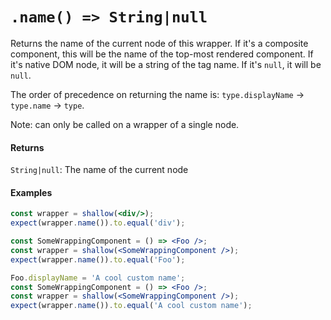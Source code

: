 # `.name() => String|null`

Returns the name of the current node of this wrapper. If it's a composite component, this will be
the name of the top-most rendered component. If it's native DOM node, it will be a string of the
tag name. If it's `null`, it will be `null`.

The order of precedence on returning the name is: `type.displayName` -> `type.name` -> `type`.

Note: can only be called on a wrapper of a single node.


#### Returns

`String|null`: The name of the current node



#### Examples

```jsx
const wrapper = shallow(<div/>);
expect(wrapper.name()).to.equal('div');
```

```jsx
const SomeWrappingComponent = () => <Foo />;
const wrapper = shallow(<SomeWrappingComponent />);
expect(wrapper.name()).to.equal('Foo');
```

```jsx
Foo.displayName = 'A cool custom name';
const SomeWrappingComponent = () => <Foo />;
const wrapper = shallow(<SomeWrappingComponent />);
expect(wrapper.name()).to.equal('A cool custom name');
```
